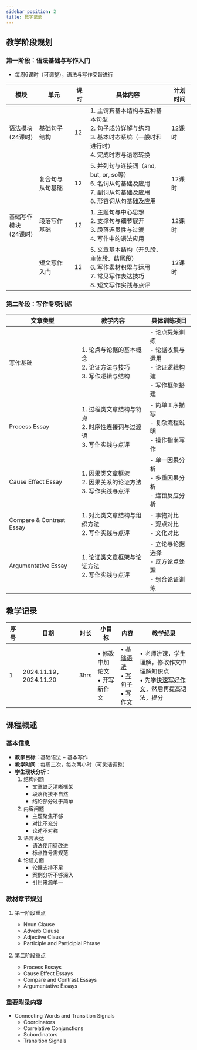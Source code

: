 ```yaml
---
sidebar_position: 2
title: 教学记录
---
```


## 教学阶段规划

### 第一阶段：语法基础与写作入门
- 每周6课时（可调整），语法与写作交替进行

| 模块 | 单元 | 课时 | 具体内容 |计划时间|
|------|------|------|----------|----------|
| 语法模块 <br/> (24课时) | 基础句子结构 | 12 | 1. 主谓宾基本结构与五种基本句型 <br/> 2. 句子成分详解与练习 <br/> 3. 基本时态系统（一般时和进行时）<br/> 4. 完成时态与语态转换 | 12课时|
| | 复合句与从句基础 | 12 | 5. 并列句与连接词（and, but, or, so等）<br/> 6. 名词从句基础及应用 <br/> 7. 副词从句基础及应用 <br/> 8. 形容词从句基础及应用 | 12课时|  
| 基础写作模块 <br/> (24课时) | 段落写作基础 | 12 | 1. 主题句与中心思想 <br/> 2. 支撑句与细节展开 <br/> 3. 段落连贯性与过渡 <br/> 4. 写作中的语法应用 | 12课时|
| | 短文写作入门 | 12 | 5. 文章基本结构（开头段、主体段、结尾段）<br/> 6. 写作素材积累与运用 <br/> 7. 常见写作表达技巧 <br/> 8. 短文写作实践与点评 | 12课时|

### 第二阶段：写作专项训练

| 文章类型 | 教学内容 | 具体训练项目 |
|---------|----------|--------------|
| 写作基础 | 1. 论点与论据的基本概念<br/>2. 论证方法与技巧<br/>3. 写作逻辑与结构| - 论点提炼训练<br/>- 论据收集与运用<br/>- 论证逻辑构建<br/>- 写作框架搭建 |
| Process Essay | 1. 过程类文章结构与特点<br/>2. 时序性连接词与过渡语<br/>3. 写作实践与点评| - 简单工序描写<br/>- 复杂流程说明<br/>- 操作指南写作 |
| Cause Effect Essay | 1. 因果类文章框架<br/>2. 因果关系的论证方法<br/>3. 写作实践与点评| - 单一因果分析<br/>- 多重因果分析<br/>- 连锁反应分析 |
| Compare & Contrast Essay | 1. 对比类文章结构与组织方法<br/>2. 写作实践与点评| - 事物对比<br/>- 观点对比<br/>- 文化对比 |
| Argumentative Essay | 1. 论证类文章框架与论证方法<br/>2. 写作实践与点评| - 立论与论据选择<br/>- 反方论点处理<br/>- 综合论证训练 |

## 教学记录

| 序号 | 日期 | 时长 | 小目标 |内容|教学纪录|
|------|------|------|----------|----------|----------|
| 1 | 2024.11.19，2024.11.20 | 3hrs | • 修改中加论文<br/>• 开写新作文<br/>|• [基础语法](./session1.md)<br/>• [写句子](./session2.md)<br/> • [写作文](./session3.md)<br/>| • 老师讲课，学生理解，修改作文中理解知识点<br/>• 先学[快速写好作文](./session3.md)，然后再提高语法，提分<br/> |

## 课程概述

### 基本信息
- **教学目标**：基础语法 + 基本写作
- **教学时间**：每周三次，每次两小时（可灵活调整）
- **学生现状分析**：
  1. 结构问题
     - 文章缺乏清晰框架
     - 段落衔接不自然
     - 结论部分过于简单
  2. 内容问题
     - 主题聚焦不够
     - 对比不充分
     - 论述不对称
  3. 语言表达
     - 语法使用待改进
     - 标点符号需规范
  4. 论证方面
     - 论据支持不足
     - 案例分析不够深入
     - 引用来源单一

### 教材章节规划
1. 第一阶段重点
   - Noun Clause
   - Adverb Clause
   - Adjective Clause
   - Participle and Participial Phrase

2. 第二阶段重点
   - Process Essays
   - Cause Effect Essays
   - Compare and Contrast Essays
   - Argumentative Essays

### 重要附录内容
- Connecting Words and Transition Signals
  - Coordinators
  - Correlative Conjunctions
  - Subordinators
  - Transition Signals


